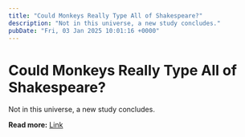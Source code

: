 ```yaml
---
title: "Could Monkeys Really Type All of Shakespeare?"
description: "Not in this universe, a new study concludes."
pubDate: "Fri, 03 Jan 2025 10:01:16 +0000"
---
```


# Could Monkeys Really Type All of Shakespeare?

Not in this universe, a new study concludes.

**Read more:** [Link](https://www.nytimes.com/2025/01/03/science/monkeys-typewriter-shakespeare.html)